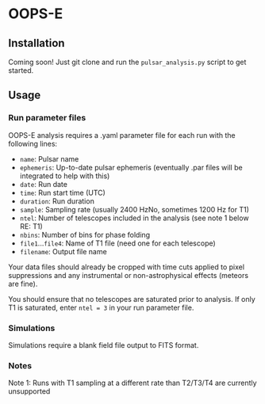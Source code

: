 # OOPS-E

## Installation
Coming soon! Just git clone and run the `pulsar_analysis.py` script to get started.

## Usage

### Run parameter files

OOPS-E analysis requires a .yaml parameter file for each run with the following lines:

* `name`: Pulsar name
* `ephemeris`: Up-to-date pulsar ephemeris (eventually .par files will be integrated to help with this)
*  `date`: Run date
*  `time`: Run start time (UTC)
*  `duration`: Run duration
*  `sample`: Sampling rate (usually 2400 HzNo, sometimes 1200 Hz for T1)
*  `ntel`: Number of telescopes included in the analysis (see note 1 below RE: T1)
*  `nbins`: Number of bins for phase folding
*  `file1`...`file4`: Name of T1 file (need one for each telescope)
*  `filename`: Output file name

Your data files should already be cropped with time cuts applied to pixel suppressions and any instrumental or non-astrophysical effects (meteors are fine). 

You should ensure that no telescopes are saturated prior to analysis. If only T1 is saturated, enter `ntel = 3` in your run parameter file.

### Simulations

Simulations require a blank field file output to FITS format.

### Notes
Note 1: Runs with T1 sampling at a different rate than T2/T3/T4 are currently unsupported
